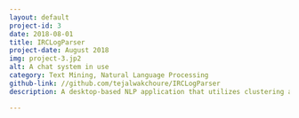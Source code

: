 ```yaml
---
layout: default
project-id: 3
date: 2018-08-01
title: IRCLogParser
project-date: August 2018
img: project-3.jp2
alt: A chat system in use
category: Text Mining, Natural Language Processing
github-link: //github.com/tejalwakchoure/IRCLogParser
description: A desktop-based NLP application that utilizes clustering analysis and inferential modeling in order to study user interactions on different levels on the Internet Relay Chat (IRC) networking service. It derives local and global communication patterns between users on different channels and assesses the evolution of the social structure over time by modeling aggregate graphs, temporal graphs, and heat maps.

---
```

